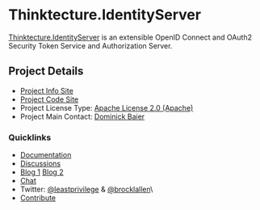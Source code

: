 # Thinktecture.IdentityServer

[Thinktecture.IdentityServer](https://github.com/thinktecture/Thinktecture.IdentityServer.v3/wiki) is an extensible OpenID Connect and OAuth2 Security Token Service and Authorization Server.

## Project Details

* [Project Info Site](https://github.com/thinktecture/Thinktecture.IdentityServer.v3/wiki)
* [Project Code Site](https://github.com/thinktecture/Thinktecture.IdentityServer.v3)
* Project License Type: [Apache License 2.0 (Apache)](https://github.com/thinktecture/Thinktecture.IdentityServer.v3/blob/master/LICENSE)
* Project Main Contact: [Dominick Baier](https://github.com/leastprivilege)

### Quicklinks

* [Documentation](https://github.com/thinktecture/Thinktecture.IdentityServer.v3/wiki)
* [Discussions](https://github.com/thinktecture/Thinktecture.IdentityServer.v3/issues)
* [Blog 1](http://leastprivilege.com/) [Blog 2](http://brockallen.com/)
* [Chat](https://gitter.im/thinktecture/Thinktecture.IdentityServer.v3)
* Twitter: [@leastprivilege](https://twitter.com/leastprivilege) & 
[@brocklallen](https://twitter.com/brocklallen)\
* [Contribute](https://github.com/thinktecture/Thinktecture.IdentityServer.v3/blob/dev/CONTRIBUTING.md)

